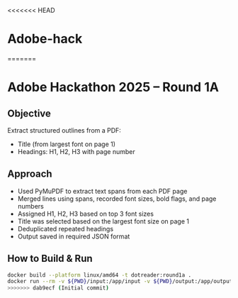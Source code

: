 <<<<<<< HEAD
# Adobe-hack
=======
# Adobe Hackathon 2025 – Round 1A

## Objective

Extract structured outlines from a PDF:
- Title (from largest font on page 1)
- Headings: H1, H2, H3 with page number

## Approach

- Used PyMuPDF to extract text spans from each PDF page
- Merged lines using spans, recorded font sizes, bold flags, and page numbers
- Assigned H1, H2, H3 based on top 3 font sizes
- Title was selected based on the largest font size on page 1
- Deduplicated repeated headings
- Output saved in required JSON format

## How to Build & Run

```bash
docker build --platform linux/amd64 -t dotreader:round1a .
docker run --rm -v ${PWD}/input:/app/input -v ${PWD}/output:/app/output --network none dotreader:round1a
>>>>>>> dab9ecf (Initial commit)

